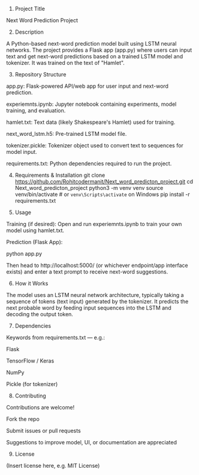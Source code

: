 1. Project Title

Next Word Prediction Project

2. Description

A Python-based next-word prediction model built using LSTM neural networks. The project provides a Flask app (app.py) where users can input text and get next-word predictions based on a trained LSTM model and tokenizer. It was trained on the text of "Hamlet".

3. Repository Structure

app.py: Flask-powered API/web app for user input and next-word prediction.

experiemnts.ipynb: Jupyter notebook containing experiments, model training, and evaluation.

hamlet.txt: Text data (likely Shakespeare's Hamlet) used for training.

next_word_lstm.h5: Pre-trained LSTM model file.

tokenizer.pickle: Tokenizer object used to convert text to sequences for model input.

requirements.txt: Python dependencies required to run the project.

4. Requirements & Installation
git clone https://github.com/Rohitcodermanit/Next_word_predicton_project.git
cd Next_word_predicton_project
python3 -m venv venv
source venv/bin/activate   # or `venv\Scripts\activate` on Windows
pip install -r requirements.txt

5. Usage

Training (if desired):
Open and run experiemnts.ipynb to train your own model using hamlet.txt.

Prediction (Flask App):

python app.py

Then head to http://localhost:5000/ (or whichever endpoint/app interface exists) and enter a text prompt to receive next-word suggestions.

6. How it Works

The model uses an LSTM neural network architecture, typically taking a sequence of tokens (text input) generated by the tokenizer. It predicts the next probable word by feeding input sequences into the LSTM and decoding the output token.

7. Dependencies

Keywords from requirements.txt — e.g.:

Flask

TensorFlow / Keras

NumPy

Pickle (for tokenizer)

8. Contributing

Contributions are welcome!

Fork the repo

Submit issues or pull requests

Suggestions to improve model, UI, or documentation are appreciated

9. License

(Insert license here, e.g. MIT License)
